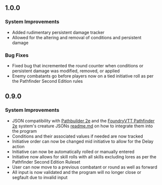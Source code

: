 ## 1.0.0

### System Improvements
-   Added rudimentary persistent damage tracker
-   Allowed for the altering and removal of conditions and persistent damage

### Bug Fixes

-   Fixed bug that incremented the round counter when conditions or persistent damage was modified, removed, or applied
-   Enemy combatants go before players now on a tied initiative roll as per the Pathfinder Second Edition rules

## 0.9.0

### System Improvements

-   JSON compatibility with [Pathbuilder 2e](https://pathbuilder2e.com/) and the [FoundryVTT Pathfinder 2e](https://github.com/foundryvtt/pf2e) system's creature JSONs [readme.md](./readme.md) on how to integrate them into the program
-   Conditions and their associated values if needed are now tracked
-   Initiative order can now be changed mid initiative to allow for the Delay action
-   Initiative can now be automatically rolled or manually entered
-   Initiative now allows for skill rolls with all skills excluding lores as per the Pathfinder Second Edition Ruleset
-   User can now move to a previous combatant or round as well as forward
-   All input is now validated and the program will no longer close or segfault due to invalid input
